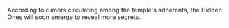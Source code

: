 According to rumors circulating among the temple's adherents, the Hidden Ones will soon emerge to reveal more secrets.